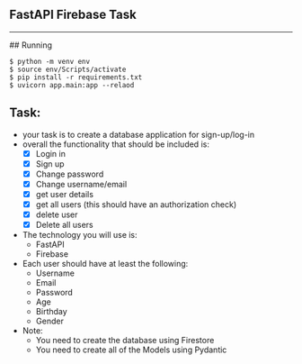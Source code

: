 ## FastAPI Firebase Task

<hr>
## Running

```shell
$ python -m venv env
$ source env/Scripts/activate
$ pip install -r requirements.txt
$ uvicorn app.main:app --relaod
```

## Task:

- your task is to create a database application for sign-up/log-in
- overall the functionality that should be included is:
  - [x] Login in
  - [x] Sign up
  - [x] Change password
  - [x] Change username/email
  - [x] get user details
  - [x] get all users (this should have an authorization check)
  - [x] delete user
  - [x] Delete all users
- The technology you will use is:
  - FastAPI
  - Firebase
- Each user should have at least the following:
  - Username
  - Email
  - Password
  - Age
  - Birthday
  - Gender
- Note:
  - You need to create the database using Firestore
  - You need to create all of the Models using Pydantic
